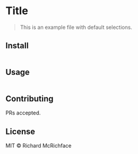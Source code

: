 # Title

> This is an example file with default selections.

## Install

```
```

## Usage

```
```

## Contributing

PRs accepted.

## License

MIT © Richard McRichface

